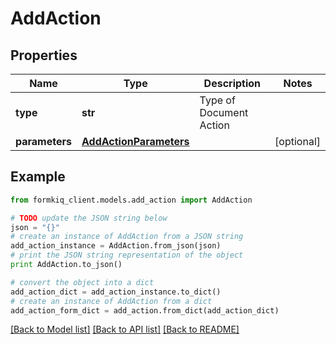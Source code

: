 # AddAction


## Properties

Name | Type | Description | Notes
------------ | ------------- | ------------- | -------------
**type** | **str** | Type of Document Action | 
**parameters** | [**AddActionParameters**](AddActionParameters.md) |  | [optional] 

## Example

```python
from formkiq_client.models.add_action import AddAction

# TODO update the JSON string below
json = "{}"
# create an instance of AddAction from a JSON string
add_action_instance = AddAction.from_json(json)
# print the JSON string representation of the object
print AddAction.to_json()

# convert the object into a dict
add_action_dict = add_action_instance.to_dict()
# create an instance of AddAction from a dict
add_action_form_dict = add_action.from_dict(add_action_dict)
```
[[Back to Model list]](../README.md#documentation-for-models) [[Back to API list]](../README.md#documentation-for-api-endpoints) [[Back to README]](../README.md)


